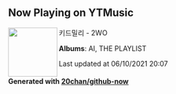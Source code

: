 ## Now Playing on YTMusic

[<img align="left" width="100" src="https://lh3.googleusercontent.com/__LyBVBgB9tWwy86s6qqRLP2PZv7PUOmtiB6EUchk4qOWH8ohpecb8yzzE64DzuZo4vGH9Dtu7Qz2wuZew">](https://music.youtube.com/watch?v=XDMcKBaix2k)

키드밀리 - 2WO

**Albums**: AI, THE PLAYLIST

Last updated at 06/10/2021 20:07

#### Generated with [20chan/github-now](https://github.com/20chan/github-now)
